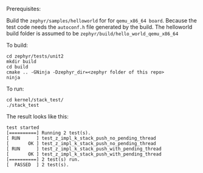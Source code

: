 Prerequisites:

Build the `zephyr/samples/helloworld` for for `qemu_x86_64 board`. Because the test code needs the `autoconf.h` file generated by the build.
The helloworld build folder is assumed to be `zephyr/build/hello_world_qemu_x86_64`



To build:
```
cd zephyr/tests/unit2
mkdir build
cd build
cmake .. -GNinja -Dzephyr_dir=<zephyr folder of this repo>
ninja
```

To run:
```
cd kernel/stack_test/
./stack_test
```
The result looks like this:

```
test started
[==========] Running 2 test(s).
[ RUN      ] test_z_impl_k_stack_push_no_pending_thread
[       OK ] test_z_impl_k_stack_push_no_pending_thread
[ RUN      ] test_z_impl_k_stack_push_with_pending_thread
[       OK ] test_z_impl_k_stack_push_with_pending_thread
[==========] 2 test(s) run.
[  PASSED  ] 2 test(s).
```
